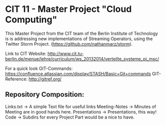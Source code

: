 CIT 11 - Master Project "Cloud Computing"
=========================================

This Master Project from the CIT team of the Berlin Institute of Technology is is addressing new implementations of Streaming Operators, using the Twitter Storm Project. (https://github.com/nathanmarz/storm).

Link to CIT Website: http://www.cit.tu-berlin.de/menue/lehre/curriculum/ws_20132014/verteilte_systeme_pj_msc/

For a quick look
GIT-Commands: https://confluence.atlassian.com/display/STASH/Basic+Git+commands
GIT-Reference: http://gitref.org/


Repository Composition:
-----------------------

Links.txt -> A simple Text file for useful links
Meeting-Notes -> Minutes of Meeting are in good hands here.
Presentations -> Presentations, this way!
Code -> Subdirs for every Project Part would be a nice to have.

